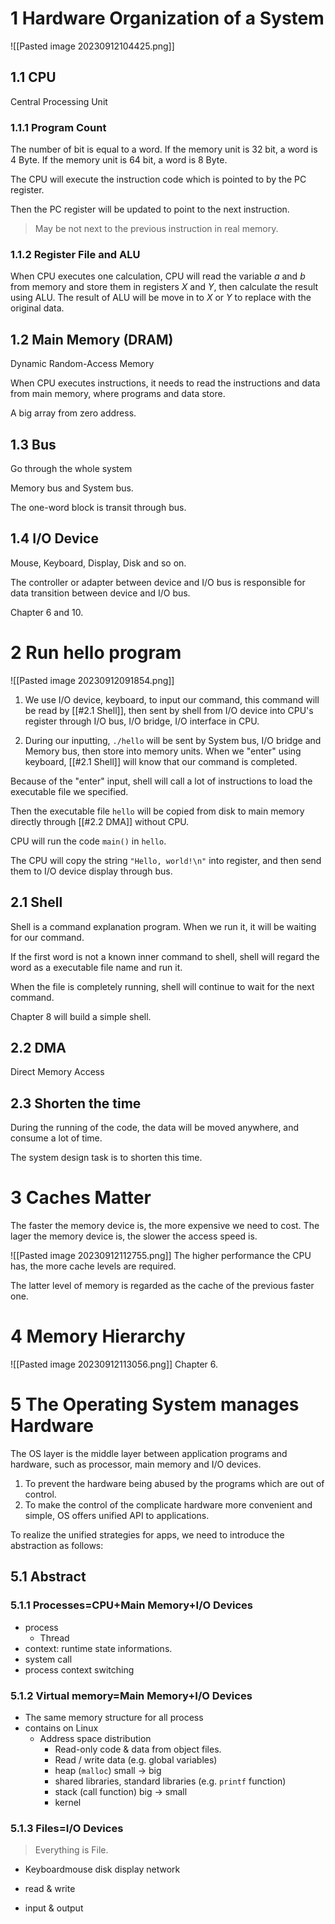 # 1 Hardware Organization of a System
![[Pasted image 20230912104425.png]]
## 1.1 CPU
Central Processing Unit
### 1.1.1 Program Count
The number of bit is equal to a word.
If the memory unit is 32 bit, a word is 4 Byte.
If the memory unit is 64 bit, a word is 8 Byte.

The CPU will execute the instruction code which is pointed to by the PC register.

Then the PC register will be updated to point to the next instruction.
> May be not next to the previous instruction in real memory.


### 1.1.2 Register File and ALU

When CPU executes one calculation, CPU will read the variable $a$ and $b$ from memory and store them in registers $X$ and $Y$, then calculate the result using ALU.
The result of ALU will be move in to $X$ or $Y$ to replace with the original data.

## 1.2 Main Memory (DRAM)

Dynamic Random-Access Memory

When CPU executes instructions, it needs to read the instructions and data from main memory, where programs and data store.

A big array from zero address.
## 1.3 Bus

Go through the whole system

Memory bus and System bus.

The one-word block is transit through bus.

## 1.4 I/O Device

Mouse, Keyboard, Display, Disk and so on.

The controller or adapter between device and I/O bus is responsible for data transition between device and I/O bus.

Chapter 6 and 10.
# 2 Run hello program
![[Pasted image 20230912091854.png]]
1. We use I/O device, keyboard, to input our command, this command will be read by [[#2.1 Shell]], then sent by shell from I/O device into CPU's register through I/O bus, I/O bridge, I/O interface in CPU.

2. During our inputting, `./hello` will be sent by System bus, I/O bridge and Memory bus, then store into memory units.
When we "enter" using keyboard, [[#2.1 Shell]] will know that our command is completed.

Because of the "enter" input, shell will call a lot of instructions to load the executable file we specified.

Then the executable file `hello` will be copied from disk to main memory directly through [[#2.2 DMA]] without CPU.

CPU will run the code `main()` in `hello`.

The CPU will copy the string `"Hello, world!\n"` into register, and then send them to I/O device display through bus.
## 2.1 Shell

Shell is a command explanation program.
When we run it, it will be waiting for our command.

If the first word is not a known inner command to shell, shell will regard the word as a executable file name and run it.

When the file is completely running, shell will continue to wait for the next command.

Chapter 8 will build a simple shell.

## 2.2 DMA
Direct Memory Access

## 2.3 Shorten the time

During the running of the code, the data will be moved anywhere, and consume a lot of time.

The system design task is to shorten this time.
# 3 Caches Matter

The faster the memory device is, the more expensive we need to cost.
The lager the memory device is, the slower the access speed is.

![[Pasted image 20230912112755.png]]
The higher performance the CPU has, the more cache levels are required.

The latter level of memory is regarded as the cache of the previous faster one.
# 4 Memory Hierarchy
![[Pasted image 20230912113056.png]]
Chapter 6.
# 5 The Operating System manages Hardware
The OS layer is the middle layer between application programs and hardware, such as processor, main memory and I/O devices.
1. To prevent the hardware being abused by the programs which are out of control.
2. To make the control of the complicate hardware more convenient and simple, OS offers unified API to applications.

To realize the unified strategies for apps, we need to introduce the abstraction as follows:
## 5.1 Abstract
### 5.1.1 Processes=CPU+Main Memory+I/O Devices

- process
	- Thread
- context: runtime state informations.
- system call
- process context switching
### 5.1.2 Virtual memory=Main Memory+I/O Devices
- The same memory structure for all process
- contains on Linux
	- Address space distribution
		- Read-only code & data from object files.
		- Read / write data (e.g. global variables)
		- heap (`malloc`) small → big
		- shared libraries, standard libraries (e.g. `printf` function)
		- stack (call function) big → small
		- kernel
### 5.1.3 Files=I/O Devices
> Everything is File.

- Keyboardmouse disk display network

- read & write
- input & output

